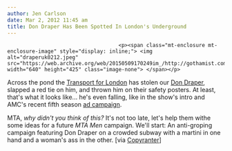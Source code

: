 ```yaml
---
author: Jen Carlson
date: Mar 2, 2012 11:45 am
title: Don Draper Has Been Spotted In London's Underground
---
```


	
										<p><span class="mt-enclosure mt-enclosure-image" style="display: inline;"> <img alt="draperuk0212.jpeg" src="https://web.archive.org/web/20150509170249im_/http://gothamist.com/attachments/arts_jen/draperuk0212.jpeg" width="640" height="425" class="image-none"> </span></p>

<p>Across the pond the <a href="https://web.archive.org/web/20150509170249/http://www.tfl.gov.uk/modalpages/2625.aspx">Transport for London</a> has stolen our <a href="https://web.archive.org/web/20150509170249/http://gothamist.com/tags/madmen">Don Draper</a>, slapped a red tie on him, and thrown him on their safety posters. At least, that&apos;s what it looks like... he&apos;s even falling, like in the show&apos;s intro and AMC&apos;s recent fifth season <a href="https://web.archive.org/web/20150509170249/http://gothamist.com/2012/02/02/mad_men_posters_get_tagged_untagged.php#photo-1">ad campaign</a>. </p>

<p>MTA, <em>why didn&apos;t you think of this?</em> It&apos;s not too late, let&apos;s help them withe some ideas for a future <em>MTA Men</em> campaign. We&apos;ll start: An anti-groping campaign featuring Don Draper on a crowded subway with a martini in one hand and a woman&apos;s ass in the other. [via <a href="https://web.archive.org/web/20150509170249/http://copyranter.blogspot.com/2012/03/is-that-don-draper-in-new-london-subway.html">Copyranter</a>]</p>					
										
									
				